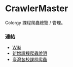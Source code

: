 CrawlerMaster
=============

Colorgy 課程爬蟲總覽 / 管理。

### 連結
* [Wiki](../../wiki)
* [新增課程爬蟲說明](../../wiki/新增課程爬蟲說明)
* [臺灣各校課程爬蟲](../../wiki/臺灣各校課程爬蟲)
